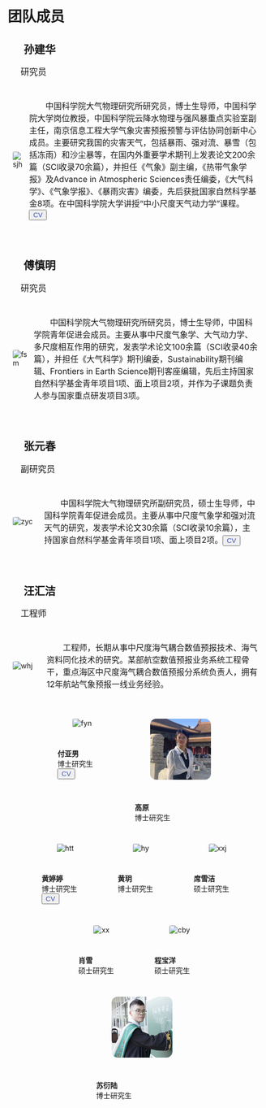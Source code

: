 <h1 id="people">团队成员</h1>

<h2 style="text-indent: 1.5em;">孙建华</h2>
<p style="text-indent: 1.5em; font-size: 17px;">研究员</p>
<div style="display: flex; align-items: center; padding: 10px;">
  <img src="images/avatar/sunjianhua.jpg" alt="sjh" width="200" style="border-radius: 10%; margin-right: 10px">
  <p style="text-indent: 2em; font-size: 16px;">中国科学院大气物理研究所研究员，博士生导师，中国科学院大学岗位教授，中国科学院云降水物理与强风暴重点实验室副主任，南京信息工程大学气象灾害预报预警与评估协同创新中心成员。主要研究我国的灾害天气，包括暴雨、强对流、暴雪（包括冻雨）和沙尘暴等，在国内外重要学术期刊上发表论文200余篇（SCI收录70余篇），并担任《气象》副主编，《热带气象学报》及Advance in Atmospheric Sciences责任编委，《大气科学》、《气象学报》、《暴雨灾害》编委，先后获批国家自然科学基金8项。在中国科学院大学讲授“中小尺度天气动力学”课程。<button><a href="/pdf/cv_sunjianhua.pdf" style="text-decoration: none; color: #3F50B6;">CV</a></button></p>
</div>
<br>

<h2 style="text-indent: 1.5em;">傅慎明</h2>
<p style="text-indent: 1.5em; font-size: 17px;">研究员</p>
<div style="display: flex; align-items: center; padding: 10px;">
  <img src="images/avatar/fushenming.jpg" alt="fsm" width="200" style="border-radius: 10%; margin-right: 10px">
  <p style="text-indent: 2em; font-size: 16px;">中国科学院大气物理研究所研究员，博士生导师，中国科学院青年促进会成员。主要从事中尺度气象学、大气动力学、多尺度相互作用的研究，发表学术论文100余篇（SCI收录40余篇），并担任《大气科学》期刊编委，Sustainability期刊编辑、Frontiers in Earth Science期刊客座编辑，先后主持国家自然科学基金青年项目1项、面上项目2项，并作为子课题负责人参与国家重点研发项目3项。</p>
</div>
<br>

<h2 style="text-indent: 1.5em;">张元春</h2>
<p style="text-indent: 1.5em; font-size: 17px;">副研究员</p>
<div style="display: flex; align-items: center; padding: 10px;">
  <img src="images/avatar/zhangyuanchun.jpg" alt="zyc" width="200" style="border-radius: 10%; margin-right: 10px">
  <p style="text-indent: 2em; font-size: 16px;">中国科学院大气物理研究所副研究员，硕士生导师，中国科学院青年促进会成员。主要从事中尺度气象学和强对流天气的研究，发表学术论文30余篇（SCI收录10余篇），主持国家自然科学基金青年项目1项、面上项目2项。<button><a href="/pdf/cv_zhangyuanchun.pdf" style="text-decoration: none; color: #3F50B6;">CV</a></button></p>
</div>
<br>

<h2 style="text-indent: 1.5em;">汪汇洁</h2>
<p style="text-indent: 1.5em; font-size: 17px;">工程师</p>
<div style="display: flex; align-items: center; padding: 10px;">
  <img src="images/avatar/wanghuijie.jpg" alt="whj" width="200" style="border-radius: 10%; margin-right: 10px">
  <p style="text-indent: 2em; font-size: 16px;">工程师，长期从事中尺度海气耦合数值预报技术、海气资料同化技术的研究。某部航空数值预报业务系统工程骨干，重点海区中尺度海气耦合数值预报分系统负责人，拥有12年航站气象预报一线业务经验。</p>
</div>
<br>

<div style="display: flex; justify-content: center; flex-wrap: wrap;">
  <figure style=" text-align:left;">
    <img src="images/avatar/fuyanan.jpg" alt="fyn" style="width:120px; border-radius: 10%; margin-bottom: 10px; margin-left: 30px; margin-right: 5px;">
    <p><br><a href="https://iap-fuyanan.github.io/personal-website/" style="text-decoration: none;"><b>付亚男</b></a><br>博士研究生<br><button><a href="/pdf/cv_fuyanan.pdf" style="text-decoration: none; color: #3F50B6;">CV</a></button></p>
  </figure>
  <figure style="text-align:left;">
    <img src="images/avatar/gaoyuan.jpg" alt="gy" style="width:120px; border-radius: 10%; margin-bottom: 10px; margin-left: 30px; margin-right: 5px;">
    <p><br><b>高原</b><br>博士研究生</p>
  </figure>
  <figure style="text-align:left;">
    <img src="images/avatar/huangtingting.jpg" alt="htt" style="width:120px; border-radius: 10%; margin-bottom: 10px; margin-left: 30px; margin-right: 5px;">
    <p><br><b>黄婷婷</b><br>博士研究生<br><button><a href="/pdf/cv_huangtingting.pdf" style="text-decoration: none; color: #3F50B6;">CV</a></button></p>
  </figure>
  <figure style="text-align:left;">
    <img src="images/avatar/huangyue.jpg" alt="hy" style="width:120px; border-radius: 10%; margin-bottom: 10px; margin-left: 30px; margin-right: 5px;">
    <p><br><b>黄玥</b><br>博士研究生</p>
  </figure>
  <figure style="text-align:left;">
    <img src="images/avatar/xixuejie.jpg" alt="xxj" style="width:120px; border-radius: 10%; margin-bottom: 10px; margin-left: 30px; margin-right: 5px;">
    <p><br><b>席雪洁</b><br>硕士研究生</p>
  </figure>
  <figure style="text-align:left;">
    <img src="images/avatar/xiaoxue.jpg" alt="xx" style="width:120px; border-radius: 10%; margin-bottom: 10px; margin-left: 30px; margin-right: 5px;">
    <p><br><b>肖雪</b><br>硕士研究生</p>
  </figure>
  <figure style="text-align:left;">
    <img src="images/avatar/chengbaoyang.jpg" alt="cby" style="width:120px; border-radius: 10%; margin-bottom: 10px; margin-left: 30px; margin-right: 5px;">
    <p><br><b>程宝洋</b><br>硕士研究生</p>
  </figure>
  <figure style="text-align:left;">
    <img src="images/avatar/suyanlu.jpg" alt="syl" style="width:120px; border-radius: 10%; margin-bottom: 10px; margin-left: 30px; margin-right: 5px;">
    <p><br><b>苏衍陆</b><br>博士研究生</p>
  </figure>
</div>



<br><br><br>
